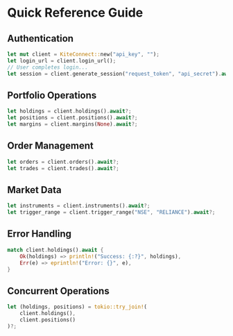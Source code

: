 # Quick Reference Guide

## Authentication
```rust
let mut client = KiteConnect::new("api_key", "");
let login_url = client.login_url();
// User completes login...
let session = client.generate_session("request_token", "api_secret").await?;
```

## Portfolio Operations
```rust
let holdings = client.holdings().await?;
let positions = client.positions().await?;
let margins = client.margins(None).await?;
```

## Order Management
```rust
let orders = client.orders().await?;
let trades = client.trades().await?;
```

## Market Data
```rust
let instruments = client.instruments().await?;
let trigger_range = client.trigger_range("NSE", "RELIANCE").await?;
```

## Error Handling
```rust
match client.holdings().await {
    Ok(holdings) => println!("Success: {:?}", holdings),
    Err(e) => eprintln!("Error: {}", e),
}
```

## Concurrent Operations
```rust
let (holdings, positions) = tokio::try_join!(
    client.holdings(),
    client.positions()
)?;
```
